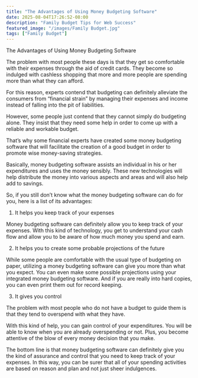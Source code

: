 ```yaml
---
title: "The Advantages of Using Money Budgeting Software"
date: 2025-08-04T17:26:52-08:00
description: "Family Budget Tips for Web Success"
featured_image: "/images/Family Budget.jpg"
tags: ["Family Budget"]
---
```


The Advantages of Using Money Budgeting Software

The problem with most people these days is that they get so comfortable with their expenses through the aid of credit cards. They become so indulged with cashless shopping that more and more people are spending more than what they can afford.

For this reason, experts contend that budgeting can definitely alleviate the consumers from “financial strain” by managing their expenses and income instead of falling into the pit of liabilities.

However, some people just contend that they cannot simply do budgeting alone. They insist that they need some help in order to come up with a reliable and workable budget.

That’s why some financial experts have created some money budgeting software that will facilitate the creation of a good budget in order to promote wise money-saving strategies.

Basically, money budgeting software assists an individual in his or her expenditures and uses the money sensibly. These new technologies will help distribute the money into various aspects and areas and will also help add to savings.

So, if you still don’t know what the money budgeting software can do for you, here is a list of its advantages:

1. It helps you keep track of your expenses

Money budgeting software can definitely allow you to keep track of your expenses. With this kind of technology, you get to understand your cash flow and allow you to be aware of how much money you spend and earn.

2. It helps you to create some probable projections of the future

While some people are comfortable with the usual type of budgeting on paper, utilizing a money budgeting software can give you more than what you expect.  You can even make some possible projections using your integrated money budgeting software. And if you are really into hard copies, you can even print them out for record keeping.

3. It gives you control

The problem with most people who do not have a budget to guide them is that they tend to overspend with what they have. 

With this kind of help, you can gain control of your expenditures. You will be able to know when you are already overspending or not. Plus, you become attentive of the blow of every money decision that you make.

The bottom line is that money budgeting software can definitely give you the kind of assurance and control that you need to keep track of your expenses. In this way, you can be surer that all of your spending activities are based on reason and plan and not just sheer indulgences.

